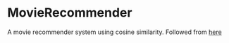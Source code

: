 # MovieRecommender
A movie recommender system using cosine similarity. Followed from [here](https://youtu.be/1xtrIEwY_zY)
